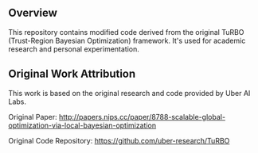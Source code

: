 ## Overview

This repository contains modified code derived from the original TuRBO (Trust-Region Bayesian Optimization) framework. It's used for academic research and personal experimentation.

## Original Work Attribution

This work is based on the original research and code provided by Uber AI Labs.

Original Paper: http://papers.nips.cc/paper/8788-scalable-global-optimization-via-local-bayesian-optimization

Original Code Repository: https://github.com/uber-research/TuRBO
